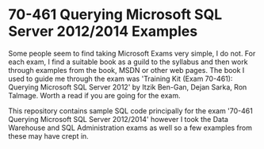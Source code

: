 # 70-461 Querying Microsoft SQL Server 2012/2014 Examples

Some people seem to find taking Microsoft Exams very simple, I do not. For each exam, I find a suitable book as a guild to the syllabus and then work through examples from the book, MSDN or other web pages. The book I used to guide me through the exam was 'Training Kit (Exam 70-461): Querying Microsoft SQL Server 2012' by Itzik Ben-Gan, Dejan Sarka, Ron Talmage. Worth a read if you are going for the exam.

This repository contains sample SQL code principally for the exam
'70-461 Querying Microsoft SQL Server 2012/2014' however I took the Data Warehouse and SQL Administration exams as well so a few examples from these may have crept in.
